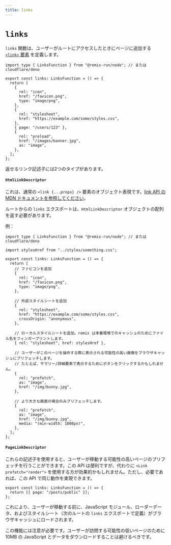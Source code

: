 ```yaml
---
title: links
---
```


# `links`

`links` 関数は、ユーザーがルートにアクセスしたときにページに追加する [`<link>` 要素][link-element] を定義します。

```tsx
import type { LinksFunction } from "@remix-run/node"; // または cloudflare/deno

export const links: LinksFunction = () => {
  return [
    {
      rel: "icon",
      href: "/favicon.png",
      type: "image/png",
    },
    {
      rel: "stylesheet",
      href: "https://example.com/some/styles.css",
    },
    { page: "/users/123" },
    {
      rel: "preload",
      href: "/images/banner.jpg",
      as: "image",
    },
  ];
};
```

返せるリンク記述子には2つのタイプがあります。

#### `HtmlLinkDescriptor`

これは、通常の `<link {...props} />` 要素のオブジェクト表現です。[link API の MDN ドキュメントを参照してください][link-element]。

ルートからの `links` エクスポートは、`HtmlLinkDescriptor` オブジェクトの配列を返す必要があります。

例：

```tsx
import type { LinksFunction } from "@remix-run/node"; // または cloudflare/deno

import stylesHref from "../styles/something.css";

export const links: LinksFunction = () => {
  return [
    // ファビコンを追加
    {
      rel: "icon",
      href: "/favicon.png",
      type: "image/png",
    },

    // 外部スタイルシートを追加
    {
      rel: "stylesheet",
      href: "https://example.com/some/styles.css",
      crossOrigin: "anonymous",
    },

    // ローカルスタイルシートを追加。remix は本番環境でのキャッシュのためにファイル名をフィンガープリントします。
    { rel: "stylesheet", href: stylesHref },

    // ユーザーがこのページを操作する際に表示される可能性の高い画像をブラウザキャッシュにプリフェッチします。
    // たとえば、サマリー/詳細要素で表示するためにボタンをクリックするかもしれません。
    {
      rel: "prefetch",
      as: "image",
      href: "/img/bunny.jpg",
    },

    // より大きな画面の場合のみプリフェッチします。
    {
      rel: "prefetch",
      as: "image",
      href: "/img/bunny.jpg",
      media: "(min-width: 1000px)",
    },
  ];
};
```

#### `PageLinkDescriptor`

これらの記述子を使用すると、ユーザーが移動する可能性の高いページのプリフェッチを行うことができます。この API は便利ですが、代わりに `<Link prefetch="render">` を使用する方が効果的かもしれません。ただし、必要であれば、この API で同じ動作を実現できます。

```tsx
export const links: LinksFunction = () => {
  return [{ page: "/posts/public" }];
};
```

これにより、ユーザーが移動する前に、JavaScript モジュール、ローダーデータ、およびスタイルシート（次のルートの `links` エクスポートで定義）がブラウザキャッシュにロードされます。

<docs-warning>この機能には注意が必要です。ユーザーが訪問する可能性の低いページのために 10MB の JavaScript とデータをダウンロードすることは避けるべきです。</docs-warning>

[link-element]: https://developer.mozilla.org/en-US/docs/Web/HTML/Element/link

